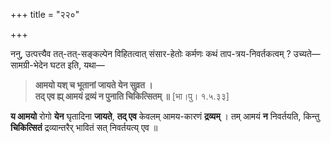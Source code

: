+++
title = "२२०"

+++

ननु, उत्पत्त्यैव तत्-तत्-सङ्कल्पेन विहितत्वात् संसार-हेतोः कर्मणः कथं ताप-त्रय-निवर्तकत्वम् ? उच्यते—सामग्री-भेदेन घटत इति, यथा—


> **आमयो यश् च भूतानां जायते येन सुव्रत ।**  
> **तद् एव ह्य् आमयं द्रव्यं न पुनाति चिकित्सितम् ॥** [भा।पु। १.५.३३]

**य आमयो** रोगो **येन** घृतादिना **जायते**, **तद् एव** केवलम् आमय-कारणं **द्रव्यम्** । तम् आमयं **न** निवर्तयति, किन्तु **चिकित्सितं** द्रव्यान्तरैर् भावितं सत् निवर्तयत्य् एव ॥
